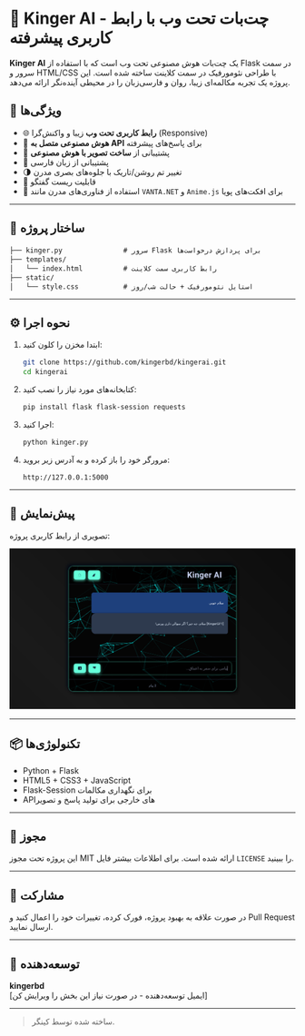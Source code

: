 
# 🤖 Kinger AI - چت‌بات تحت وب با رابط کاربری پیشرفته

**Kinger AI** یک چت‌بات هوش مصنوعی تحت وب است که با استفاده از Flask در سمت سرور و HTML/CSS با طراحی نئومورفیک در سمت کلاینت ساخته شده است. این پروژه یک تجربه مکالمه‌ای زیبا، روان و فارسی‌زبان را در محیطی آینده‌نگر ارائه می‌دهد.


## 🚀 ویژگی‌ها

- 🌐 **رابط کاربری تحت وب** زیبا و واکنش‌گرا (Responsive)
- 🧠 **هوش مصنوعی متصل به API** برای پاسخ‌های پیشرفته
- 🎨 پشتیبانی از **ساخت تصویر با هوش مصنوعی**
- 💬 پشتیبانی از زبان فارسی
- 🌗 تغییر تم روشن/تاریک با جلوه‌های بصری مدرن
- 🔄 قابلیت ریست گفتگو
- 🧩 استفاده از فناوری‌های مدرن مانند `VANTA.NET` و `Anime.js` برای افکت‌های پویا

---

## 📁 ساختار پروژه

```
├── kinger.py               # سرور Flask برای پردازش درخواست‌ها
├── templates/
│   └── index.html          # رابط کاربری سمت کلاینت
├── static/
│   └── style.css           # استایل نئومورفیک + حالت شب/روز
```

---

## ⚙️ نحوه اجرا

1. ابتدا مخزن را کلون کنید:
   ```bash
   git clone https://github.com/kingerbd/kingerai.git
   cd kingerai
   ```

2. کتابخانه‌های مورد نیاز را نصب کنید:
   ```bash
   pip install flask flask-session requests
   ```

3. اجرا کنید:
   ```bash
   python kinger.py
   ```

4. مرورگر خود را باز کرده و به آدرس زیر بروید:
   ```
   http://127.0.0.1:5000
   ```

---

## 🧪 پیش‌نمایش

تصویری از رابط کاربری پروژه:

![Kinger AI UI](demo.png)

---

## 📦 تکنولوژی‌ها

- Python + Flask
- HTML5 + CSS3 + JavaScript
- Flask-Session برای نگهداری مکالمات
- API‌های خارجی برای تولید پاسخ و تصویر

---

## 📄 مجوز

این پروژه تحت مجوز MIT ارائه شده است. برای اطلاعات بیشتر فایل `LICENSE` را ببینید.

---

## 🙌 مشارکت

در صورت علاقه به بهبود پروژه، فورک کرده، تغییرات خود را اعمال کنید و Pull Request ارسال نمایید.

---

## 👤 توسعه‌دهنده

**kingerbd**  
[ایمیل توسعه‌دهنده - در صورت نیاز این بخش را ویرایش کن]

---

> ساخته شده توسط کینگر.
```
